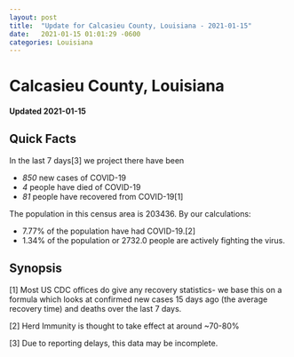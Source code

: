 ```yaml
---
layout: post
title:  "Update for Calcasieu County, Louisiana - 2021-01-15"
date:   2021-01-15 01:01:29 -0600
categories: Louisiana
---
```


# Calcasieu County, Louisiana
#### Updated 2021-01-15

## Quick Facts

In the last 7 days[3] we project there have been
- *850* new cases of COVID-19
- *4* people have died of COVID-19
- *81* people have recovered from COVID-19[1]

The population in this census area is 203436. By our calculations:
- 7.77% of the population have had COVID-19.[2]
- 1.34% of the population or 2732.0 people are actively fighting the virus.

## Synopsis




[1] Most US CDC offices do give any recovery statistics- we base this on a formula which looks at confirmed new cases
15 days ago (the average recovery time) and deaths over the last 7 days.

[2] Herd Immunity is thought to take effect at around ~70-80%

[3] Due to reporting delays, this data may be incomplete.
 
    